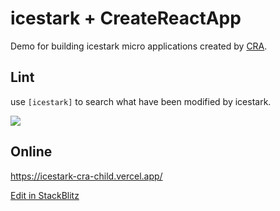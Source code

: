 # icestark + CreateReactApp

Demo for building icestark micro applications created by [CRA](https://create-react-app.dev/).


## Lint

use `[icestark]` to search what have been modified by icestark.

![](https://img.alicdn.com/imgextra/i2/O1CN01mRRVzP1WXzIcgkCm2_!!6000000002799-0-tps-1400-448.jpg)

## Online

https://icestark-cra-child.vercel.app/

[Edit in StackBlitz](https://stackblitz.com/edit/github-xc31zq)